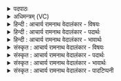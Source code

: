 <details><summary>पदपाठः</summary>

अ꣣मी꣡इति꣢। ये दे꣣वाः। स्थ꣡न꣢꣯। स्थ। न꣣। म꣡ध्ये꣢꣯। आ। रो꣣चने꣢। दि꣣वः꣢। कत्। वः꣣। ऋत꣢म्। कत्। अ꣣मृ꣡त꣢म्। अ꣣। मृ꣡त꣢꣯म्। का꣢। प्र꣣त्ना꣢। वः꣢। आ꣡हु꣢꣯तिः। आ। हु꣣तिः। ३६८।
</details>

<details><summary>अधिमन्त्रम् (VC)</summary>

- विश्वेदेवाः
- त्रित आप्त्यः
- अनुष्टुप्
- गान्धारः
- ऐन्द्रं काण्डम्
</details>

<details><summary>हिन्दी : आचार्य रामनाथ वेदालंकार - विषयः</summary>

अगले मन्त्र के देवता ‘विश्वेदेवाः’ हैं। इसमें देवों के विषय में तीन प्रश्न उठाये गये हैं।
</details>

<details><summary>हिन्दी : आचार्य रामनाथ वेदालंकार - पदार्थः</summary>

पदार्थान्वयभाषाः -  हे (देवाः) अपने-अपने विषय के प्रकाशक ज्ञानेन्द्रियरूप देवो ! (अमी ये) ये जो तुम (दिवः) उर्ध्वस्थान सिर के (मध्ये) अन्दर (रोचने) रोचमान अपने-अपने गोलक में (आ स्थन) आकर स्थित हुए हो, अथवा, हे (देवाः) प्रकाशक सूर्यकिरणों ! (अमी ये) ये जो तुम (दिवः) द्युलोक के (मध्ये) बीच (रोचने) दीप्तिमान् सूर्य में (आ स्थन) आकर स्थित हो, अथवा, हे (देवाः) ज्ञान के प्रकाश से युक्त तथा ज्ञान के प्रकाशक विद्वानो ! (अमी ये) ये जो तुम (दिवः) कीर्ति से प्रकाशित राष्ट्र के (मध्ये) अन्दर (रोचने) यशस्वी पद पर (आ स्थन) नियुक्त हुए हो, उन तुमसे पूछता हूँ कि (कत्) क्या (वः) तुम्हारा (ऋतम्) सत्य है, (कत्) क्या (अमृतम्) अमरतत्त्व है, (का) और क्या (वः) तुम्हारी (प्रत्ना) पुरातन (आहुतिः) होम क्रिया है? ॥९॥
</details>

<details><summary>हिन्दी : आचार्य रामनाथ वेदालंकार - भावार्थः</summary>

भावार्थभाषाः -  यहाँ उत्तर दिये बिना ही केवल प्रश्न करके जिज्ञासा उत्पन्न की गयी है कि इन प्रश्नों के उत्तर अपनी प्रतिभा से स्वयं दो। इन प्रश्नों के उत्तर ये हो सकते हैं। सिर में जो ज्ञानेन्द्रियरूप देव स्थित हैं, उनका ऋत है जीवात्मा में सत्यज्ञान को पहुँचाना, उनका अमृत है वास्तविक इन्द्रियतत्त्व, जो देह के साथ इन्द्रिय-गोलकों के विनष्ट हो जाने पर भी मरता नहीं, प्रत्युत सूक्ष्म शरीर में विद्यमान रहता है, उनकी सनातन आहुति है शरीररक्षारूप यज्ञ में तथा ज्ञानप्रदानरूप यज्ञ में अपना होम करना। इसी प्रकार द्युलोकस्थ सूर्य में जो किरण-रूप देव स्थित हैं, उनका ऋत है वह सत्यनियम, जिसके अनुसार प्रतिदिन सूर्योदय के साथ वे आकाश और भूमण्डल में व्याप्त होते हैं, उनका अमृत है शुद्ध मेघ-जल, जिसे वे समुद्र आदि से भाप बनाकर ऊपर ले जाते हैं, उनकी सनातन आहुति है मेघजल का पार्थिव अग्नि में होम करना, जिससे पृथिवी पर ओषधि, वनस्पति आदि उगती हैं और प्राणी जीवन धारण करते हैं, अथवा सब ग्रहोपग्रहों में अपना होम करना, जिससे पृथिवी, मङ्गल, बुध, चन्द्रमा आदि प्रकाशित होते हैं। इसी प्रकार राष्ट्र में जो विद्या दान करनेवाले विद्वान लोग हैं, उनका ऋत है वह सत्यनिष्ठा जिसका अनुसरण कर वे विद्यादान में दत्तचित्त होते हैं; उनका अमृत है वह ज्ञान जिसे वे सत्पात्रों को देते हैं, उनकी सनातन आहुति है अध्ययन-अध्यापन रूप यज्ञ में अपना होम करना, इत्यादि सुधी जनों को स्वयं ऊहा कर लेनी चाहिए ॥९॥ विवरणकार माधव ने यह देखकर कि इस ऋचा का ऋषि आप्त का पुत्र त्रित है और देवता ‘विश्वेदेवाः’ है, इस पर निम्नलिखित इतिहास लिखा है-आप्त ऋषि के तीन पुत्र थे, एकत, द्वित और त्रित। उन्होंने यज्ञ करने की इच्छा से यजमानों से गौएँ माँगी और पा लीं। उन्हें लेकर वे घर चल पड़े। जब वे सरस्वती नदी के किनारे-किनारे जा रहे थे तब परले पार बैठे गवादक ने उन्हें देख लिया। वह उठा और सरस्वती के जलों को पार करके रात में उसने उनको डराया। जब वे डरकर भागे तब उनमें से त्रित घास-फूस और लताओं से ढके हुए एक निर्जल कुएँ में गिर पड़ा। कुएँ में गिरने का कारण अन्य कुछ लोग यह बताते हैं कि एकत और द्वित को कम गौएँ मिली थीं, त्रित को बहुत सारी मिल गयी थीं, इसलिए जान-बूझकर उन्होंने त्रित को कुएँ में धकेल दिया था। वहीं उसके मन में आया कि मैंने यज्ञ का संकल्प किया था, अब यदि बिना यज्ञ किये ही मर जाता हूँ तो मेरा कल्याण नहीं होगा, इसलिए कोई ऐसा उपाय करना चाहिए कि यहाँ कुएँ में पड़ा-पड़ा ही मैं सोम-पान कर लूँ। वह यह विचार कर ही रहा था कि अकस्मात् ही उसने उसी कुएँ में एक लता उतरी हुई देखी। उसने उसे लेकर और यह सोम ही है, ऐसा मन में निश्चय करके अन्य भी यज्ञ-साधनों का मन में संकल्प करके बजरी को सोम कूटने के सिल-बट्टे बनाकर उस लता को अभिषुत किया और अभिषुत करके देवों को पुकारा। पुकारे गये देवों को पुकारे जाने का कारण समझ में न आया, अतः वे आविग्न हो उठे। बृहस्पति ने भी पुकार को सुना और सुनकर वह देवों से बोला कि त्रित का यज्ञ है, वहाँ चलते हैं। तब वे सब देव वहाँ आये। उन्हें आया देखकर कुएँ से उद्धार की इच्छावाले त्रित ने उनकी स्तुति की और उन्हें उपालम्भ दिया कि तुम्हारा सत्यासत्य का विवेक नष्ट हो गया है, तुम बड़े अकृतज्ञ हो कि मुझे इस कुएँ से बाहर नहीं निकालते हो। त्रित का उपालम्भ ही प्रस्तुत ऋचा में प्रकट किया गया है, इत्यादि। यह सब कल्पना-कला का विलास है, वास्तविकता इसमें कुछ भी नहीं है, यह सुधी जन स्वयं ही समझ लें ॥
</details>

<details><summary>संस्कृत : आचार्य रामनाथ वेदालंकार - विषयः</summary>

विश्वेदेवाः देवताः। देवानां विषये त्रयः प्रश्ना उत्थाप्यन्ते।
</details>

<details><summary>संस्कृत : आचार्य रामनाथ वेदालंकार - पदार्थः</summary>

पदार्थान्वयभाषाः -  हे (देवाः) स्वस्वविषयप्रकाशकाः ज्ञानेन्द्रियरूपाः देवाः ! (अमी ये) इमे ये यूयम् (दिवः) ऊर्ध्वस्थानस्य शिरोभागस्य (मध्ये) अभ्यन्तरे (रोचने) रोचमाने स्वस्वगोलके (आ स्थन) आगत्य स्थिताः स्थ। अत्र ‘तप्तनप्तनथनाश्च। अ० ७।१।४५’ इति तनबादेशः। यद्वा, हे (देवाः) प्रकाशकाः सूर्यकिरणाः ! (अमी ये) इमे ये यूयम् (दिवः) द्युलोकस्य (मध्ये) अभ्यन्तरे (रोचने) दीप्तिमति आदित्ये (आ स्थन) आगत्य स्थिताः स्थ, यद्वा, हे (देवाः) ज्ञानप्रकाशयुक्ताः ज्ञानस्य प्रकाशकाश्च विद्वांसः ! (अमी ये) इमे ये यूयम् (दिवः) कीर्त्या प्रकाशितस्य राष्ट्रस्य (मध्ये) अभ्यन्तरे (रोचने) यशस्विनि पदे (आ स्थन) नियुक्ताः स्थ, तान् युष्मान् पृच्छामि यत् (कत्) किम् (वः) युष्माकम् (ऋतम्) सत्यम् अस्ति ? (कत्) किम् (अमृतम्) अमरं तत्त्वम् अस्ति ? (का) का च (वः) युष्माकम् (प्रत्ना) पुराणी पूर्वकालादागता (आहुतिः) होमक्रिया अस्ति ? इति ॥९॥
</details>

<details><summary>संस्कृत : आचार्य रामनाथ वेदालंकार - भावार्थः</summary>

भावार्थभाषाः -  अत्रोत्तरदानं विनैव केवलं प्रश्नान् कृत्वा जिज्ञासा समुत्पाद्यते, यदेते प्रश्नाः स्वयमेव स्वप्रतिभयोत्तरणीया इति। इमानि तावत्तेषामुत्तराणि भवितुमर्हन्ति। शिरसि ये ज्ञानेन्द्रियरूपा देवाः स्थितास्तेषाम् ऋतमस्ति जीवात्मनि सत्यज्ञानप्रापणम्, तेषाममृतमस्ति वास्तविकम् इन्द्रियतत्त्वं यद्देहेन सहेन्द्रियगोलकानां विनाशेऽपि न म्रियते, प्रत्युत सूक्ष्मशरीरे तिष्ठति, तेषामाहुतिर्विद्यते शरीररक्षायज्ञे ज्ञानप्रदानयज्ञे च स्वकीयो होमः। एवमेव, द्युलोकस्थे सूर्य ये किरणरूपा देवाः स्थितास्तेषाम् ऋतमस्ति स सत्यनियमो यमनुसृत्य ते प्रत्यहं सूर्योदयेन साकं गगनं भूमण्डलं च व्याप्नुवन्ति, तेषाममृतमस्ति शुद्धं मेघजलं यत्ते समुद्रादिभ्यो वाष्पीकरणविधिनोर्ध्व नयन्ति, एतेषां प्रत्नाऽऽहुतिर्विद्यते सनातनकालान्मेघजलस्य पार्थिवाग्नौ होमो येन पृथिव्यामोषधिवनस्पत्यादयः प्ररोहन्ति प्राणिनश्च जीवनं धारयन्ति, यद्वा सर्वेषु ग्रहोपग्रहेषु स्वात्मनो होमो येन पृथिवीमङ्गलबुधचन्द्रादयो ज्योतिषा दीप्यन्ते। तथैव राष्ट्रे ये विद्यादातारो विद्वांसः सन्ति तेषाम् ऋतमस्ति सा सत्यनिष्ठा यामनुसृत्य ते विद्यादाने दत्तचित्ता भवन्ति, तेषाममृतमस्ति तज्ज्ञानं यत्ते सत्पात्रेभ्यः प्रयच्छन्ति, तेषां प्रत्नाऽऽहुतिश्च विद्यते सनातनकालात् प्रचलितेऽध्ययनाध्यापनयज्ञे स्वात्मनो होम इत्यादि सुधीभिः स्वयमेवोह्यम् ॥९॥ विवरणकारोऽस्या ऋचो व्याख्याने ब्रूते—“त्रितस्यार्षम्। वैश्वदेवीयमृक्। अत्रेतिहासमाचक्षते। आप्तस्य ऋषेः त्रयः पुत्रा बभूवुः, एकतः द्वितः त्रित इति। ते यष्टुकामाः याज्यान् यजमानान् गा ययाचिरे लेभिरे च। ता आदाय गृहं जग्मुः। तद् गच्छतः पथा सरस्वत्यास्तीरेण परस्मिन् कूले निषण्णो गवादकः ददर्श। दृष्ट्वा चोत्थाय अभिमुखः सारस्वतीरप अवतीर्य रात्रौ त्रासयामास। तेषां त्रासात् त्रस्यतां त्रितः कूपे निर्जले तृणैर्वल्लीभिश्चावकीर्णे पपात। अन्ये तु पुनः एतदेवेतिहासमन्यथा व्याचक्षते। एकतद्विताभ्यां स्वल्पा गावो लब्धाः त्रितेन च बह्व्यः। तत ईर्ष्यया ताभ्यां कूपे प्रक्षिप्तः इति। तस्य तत्रस्थस्यैव मनः प्रादुरभूत्। कृतयागसङ्कल्पस्य अकृतयागस्य मम मृत्युर्न श्रेयसे। तत्कथमिहस्थ एवाहं सोमं पिबेयमिति। एवं चिन्तयन् यदृच्छया तस्मिन् कूपे वीरुधमुत्तीर्णा ददर्श। स तामादाय सोमोऽयमिति मनसा निश्चित्य यागैश्वर्यमन्यानि अपि यागसाधनानि मना सङ्कल्प्य, शर्करा अभिषवग्राव्णः कृत्वा तां वीरुधमभिसुषाव। अभिषुत्य च देवानाजुहाव। ते देवा आहूताः सन्तः आह्वानकारणम् अनवबुध्यमानाः आविग्ना बभूवुः। तद् बृहस्पतिः शुश्राव। श्रुत्वा च देवानुवाच त्रितस्य यज्ञो वर्तते। तत्र गच्छाम इति। ततस्ते देवाः आजग्मुः। स तानागतान् कूपादुत्तरणार्थी तुष्टाव उपालब्धवांश्च—अमी ये देवा स्थन भवथ, तिष्ठथेत्यर्थः। मध्ये आरोचने दिवः सम्बन्धिनि आदित्यमण्डले। तानहं पृच्छामि। क्व ऋतं सत्यम्, क्व चामृतम्। क्व प्रत्ना पुराणी, चिरन्तनीत्यर्थः, वः युष्माकं प्रत्ना सम्बन्धिनी आहुतिः ? एतदुक्तं भवति—नष्टसत्यासत्यविवेका अकृतज्ञाश्च यूयं, येन मामस्मात् कूपात् नोत्तारयथ इत्युपालम्भः। अयं द्वितीयः पक्षः। अमी ये देवाः स्थन—मध्ये आदित्यमण्डले, आरोचने दिवः द्युलोकादपि दीप्ततरे स्थाने भागं ग्रहीतुमागताः। कत् व ऋतम् ? एतदुक्तं भवति—ऋतम् अन्नम्, तदत्र नास्ति कूपे निर्जले। तत् कत् अमृतं सोमाख्यम्। हविर्धानाः, करम्भः, पुरोडाशः, परीवापः, पयः, उपवसथ्यः, पशुरग्नीषोमीयः, पशुः सवनीयः एवमादिकं हि तत्। अमृतं च क्वात्र विद्यते। कस्मान्मम देवा यागमुद्दिश्य भवन्तोऽत्र समागताः। ततस्तैः कूपादुत्तारितः’’ इति। कल्पनाकलाविलसितमेतत्सर्वं न वास्तविकमिति स्वयमेव सुधियो विभावयन्तु ॥
</details>

<details><summary>संस्कृत : आचार्य रामनाथ वेदालंकार - पादटिप्पनी</summary>

टिप्पणी:   १. १।१०५।५ ऋषिः त्रित आप्त्यः कुत्स आङ्गिरसो वा। ‘अमी ये देवाः स्थन त्रिष्वारोचने दिवः। कद्व ऋतं कदमृतं क्व प्रत्ना व आहुतिर्वित्तं मे अस्य रोदसी ॥’ इति पाठः।
</details>